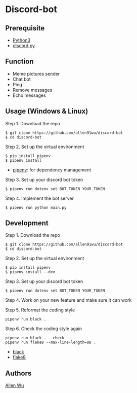 # Discord-bot

## Prerequisite
- [Python3](https://www.python.org/downloads/)
- [discord.py](https://github.com/Rapptz/discord.py)

## Function
- Meme pictures sender
- Chat bot
- Ping
- Remove messages
- Echo messages

## Usage (Windows & Linux)

Step 1. Download the repo
```
$ git clone https://github.com/allen91wu/discord-bot
$ cd discord-bot
```

Step 2. Set up the virtual environment

```
$ pip install pipenv
$ pipenv install
```
- [pipenv](https://github.com/pypa/pipenv): for dependency management

Step 3. Set up your discord bot token

```
$ pipenv run dotenv set BOT_TOKEN YOUR_TOKEN
```

Step 4. Implement the bot server
```
$ pipenv run python main.py
```

## Development
Step 1. Download the repo
```
$ git clone https://github.com/allen91wu/discord-bot
$ cd discord-bot
```

Step 2. Set up the virtual environment
```
$ pip install pipenv
$ pipenv install --dev
```

Step 3. Set up your discord bot token
```
$ pipenv run dotenv set BOT_TOKEN YOUR_TOKEN
```

Step 4. Work on your new feature and make sure it can work

Step 5. Reformat the coding style
```
pipenv run black . 
```

Step 6. Check the coding style again
```
pipenv run black . --check
pipenv run flake8 --max-line-length=88 .
```
- [black](https://github.com/psf/black)
- [flake8](https://github.com/PyCQA/flake8)

## Authors
[Allen Wu](https://github.com/allen91wu)

